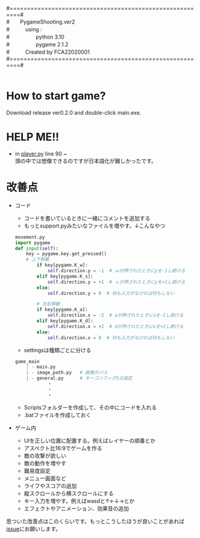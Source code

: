 <div align = "left">
#=========================================================#<br>
#　　PygameShooting.ver2<br>
#　　　using :<br>
#　　　　　python 3.10<br>
#　　　　　pygame 2.1.2<br>
#　　　Created by FCA22020001<br>
#=========================================================#<br>
<div>
<br>

# How to start game?
Download release ver0.2.0 and double-click main.exe.

# HELP ME!!
- in [player.py](/player.py) line 90 ~<br>
    頭の中では想像できるのですが日本語化が難しかったです。


# 改善点
- コード
    - コードを書いているときに一緒にコメントを追加する
    - もっとsupport.pyみたいなファイルを増やす。↓こんなやつ
    ```py
    movement.py
    import pygame
    def input(self):
        key = pygame.key.get_pressed()
        # 上下移動
            if key[pygame.K_w]:
                self.direction.y = -1  # ｗが押されたときにyを-1し続ける
            elif key[pygame.K_s]:
                self.direction.y = +1  # ｓが押されたときにyを+1し続ける
            else:
                self.direction.y = 0  # 何も入力がなければ何もしない

            # 左右移動
            if key[pygame.K_a]:
                self.direction.x = -2  # aが押されたときにⅹを-2し続ける
            elif key[pygame.K_d]:
                self.direction.x = +2  # dが押されたときにxを+2し続ける
            else:
                self.direction.x = 0  # 何も入力がなければ何もしない
    ```
    - settingsは種類ごとに分ける
    ```py
    game_main
        | - main.py
        | - image_path.py   # 画像のパス
        | - general.py      # キーコンフィグSの設定
                ・
                ・
                ・
    ```
    - Scriptsフォルダーを作成して、その中にコードを入れる
    - .batファイルを作成しておく

- ゲーム内
    - UIを正しい位置に配置する。例えばレイヤーの順番とか
    - アスペクト比16:9でゲームを作る
    - 敵の攻撃が欲しい
    - 敵の動作を増やす
    - 難易度設定
    - メニュー画面など
    - ライフやスコアの追加
    - 縦スクロールから横スクロールにする
    - キー入力を増やす。例えばwasdと↑←↓→とか
    - エフェクトやアニメーション、効果音の追加

思ついた改善点はこのくらいです。もっとこうしたほうが良いことがあれば[issue](https://github.com/FCA22020001/PygameShooting/issues)にお願いします。